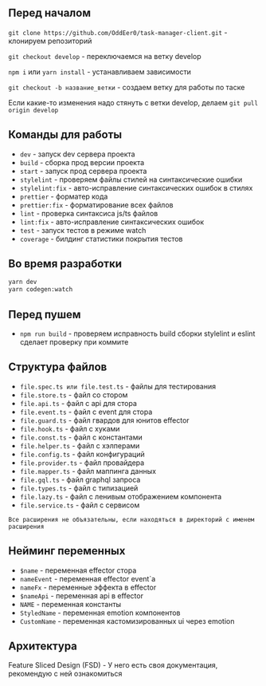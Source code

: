 ## Перед началом

`git clone https://github.com/OddEer0/task-manager-client.git` - клонируем репозиторий

`git checkout develop` - переключаемся на ветку develop

`npm i` или `yarn install` - устанавливаем зависимости

`git checkout -b название_ветки` - создаем ветку для работы по таске

Если какие-то изменения надо стянуть с ветки develop, делаем `git pull origin develop`

## Команды для работы

- `dev` - запуск dev сервера проекта
- `build` - сборка прод версии проекта
- `start` - запуск прод сервера проекта
- `stylelint` - проверяем файлы стилей на синтаксические ошибки
- `stylelint:fix` - авто-исправление синтаксических ошибок в стилях
- `prettier` - форматер кода
- `prettier:fix` - форматирование всех файлов
- `lint` - проверка синтаксиса js/ts файлов
- `lint:fix` - авто-исправление синтаксических ошибок
- `test` - запуск тестов в режиме watch
- `coverage` - билдинг статистики покрытия тестов

## Во время разработки

```bash
yarn dev
yarn codegen:watch
```

## Перед пушем

- `npm run build` - проверяем исправность build сборки
	stylelint и eslint сделает проверку при коммите

## Структура файлов

- `file.spec.ts или file.test.ts` - файлы для тестирования
- `file.store.ts` - файл со стором
- `file.api.ts` - файл с api для стора
- `file.event.ts` - файл с event для стора
- `file.guard.ts` - файл гвардов для юнитов effector
- `file.hook.ts` - файл с хуками
- `file.const.ts` - файл с константами
- `file.helper.ts` - файл с хэлперами
- `file.config.ts` - файл конфигураций
- `file.provider.ts` - файл провайдера
- `file.mapper.ts` - файл маппинга данных
- `file.gql.ts` - файл graphql запроса
- `file.types.ts` - файл с типизацией
- `file.lazy.ts` - файл с ленивым отображением компонента
- `file.service.ts` - файл с сервисом

`Все расширения не объязательны, если находяться в директорий с именем расширения`

## Нейминг переменных

- `$name` - переменная effector стора
- `nameEvent` - переменная effector event`а
- `nameFx` - переменные эффекта в effector
- `$nameApi` - переменная api в effector
- `NAME` - переменная константы
- `StyledName` - переменная emotion компонентов
- `CustomName` - переменная кастомизированных ui через emotion

## Архитектура

Feature Sliced Design (FSD) - У него есть своя документация, рекомендую с ней ознакомиться

